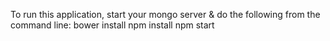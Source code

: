 To run this application, start your mongo server & do the following from the command line:
bower install
npm install
npm start